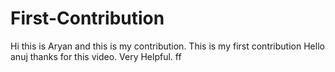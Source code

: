 # First-Contribution
Hi this is Aryan and this is my contribution.
This is my first contribution
Hello anuj thanks for this video. Very Helpful.
ff